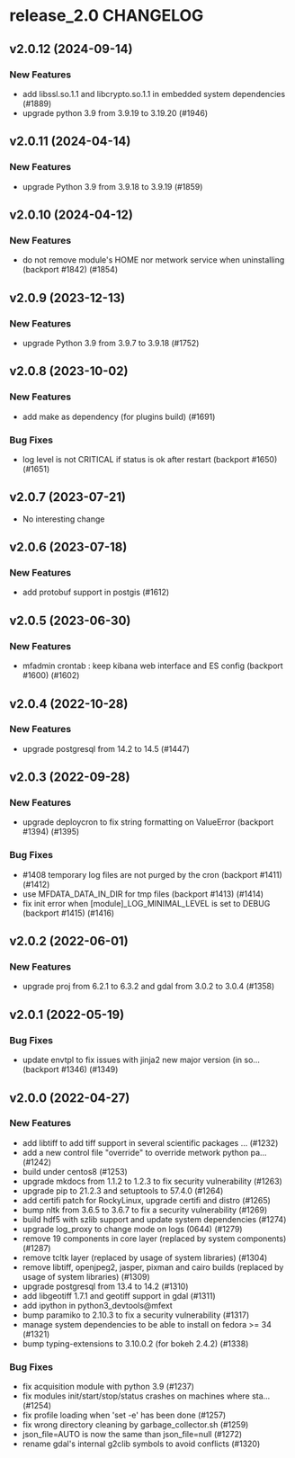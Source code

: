 # release_2.0 CHANGELOG

## v2.0.12 (2024-09-14)

### New Features

- add libssl.so.1.1 and libcrypto.so.1.1 in embedded system dependencies (#1889)
- upgrade python 3.9 from 3.9.19 to 3.19.20 (#1946)

## v2.0.11 (2024-04-14)

### New Features

- upgrade Python 3.9 from 3.9.18 to 3.9.19 (#1859)

## v2.0.10 (2024-04-12)

### New Features

- do not remove module's HOME nor metwork service when uninstalling (backport #1842) (#1854)

## v2.0.9 (2023-12-13)

### New Features

- upgrade Python 3.9 from 3.9.7 to 3.9.18 (#1752)

## v2.0.8 (2023-10-02)

### New Features

- add make as dependency (for plugins build) (#1691)

### Bug Fixes

- log level is not CRITICAL if status is ok after restart (backport #1650) (#1651)

## v2.0.7 (2023-07-21)

- No interesting change

## v2.0.6 (2023-07-18)

### New Features

- add protobuf support in postgis (#1612)

## v2.0.5 (2023-06-30)

### New Features

- mfadmin crontab : keep kibana web interface and ES config (backport #1600) (#1602)

## v2.0.4 (2022-10-28)

### New Features

- upgrade postgresql from 14.2 to 14.5 (#1447)

## v2.0.3 (2022-09-28)

### New Features

- upgrade deploycron to fix string formatting on ValueError (backport #1394) (#1395)

### Bug Fixes

- #1408 temporary log files are not purged by the cron (backport #1411) (#1412)
- use MFDATA_DATA_IN_DIR for tmp files (backport #1413) (#1414)
- fix init error when [module]_LOG_MINIMAL_LEVEL is set to DEBUG (backport #1415) (#1416)

## v2.0.2 (2022-06-01)

### New Features

- upgrade proj from 6.2.1 to 6.3.2 and gdal from 3.0.2 to 3.0.4 (#1358)

## v2.0.1 (2022-05-19)

### Bug Fixes

- update envtpl to fix issues with jinja2 new major version (in so… (backport #1346) (#1349)

## v2.0.0 (2022-04-27)

### New Features

- add libtiff to add tiff support in several scientific packages … (#1232)
- add a new control file "override" to override metwork python pa… (#1242)
- build under centos8 (#1253)
- upgrade mkdocs from 1.1.2 to 1.2.3 to fix security vulnerability (#1263)
- upgrade pip to 21.2.3 and setuptools to 57.4.0 (#1264)
- add certifi patch for RockyLinux, upgrade certifi and distro (#1265)
- bump nltk from 3.6.5 to 3.6.7 to fix a security vulnerability (#1269)
- build hdf5 with szlib support and update system dependencies (#1274)
- upgrade log_proxy to change mode on logs (0644) (#1279)
- remove 19 components in core layer (replaced by system components) (#1287)
- remove tcltk layer (replaced by usage of system libraries) (#1304)
- remove libtiff, openjpeg2, jasper, pixman and cairo builds (replaced by usage of system libraries) (#1309)
- upgrade postgresql from 13.4 to 14.2 (#1310)
- add libgeotiff 1.7.1 and geotiff support in gdal (#1311)
- add ipython in python3_devtools@mfext
- bump paramiko to 2.10.3 to fix a security vulnerability (#1317)
- manage system dependencies to be able to install on fedora >= 34 (#1321)
- bump typing-extensions to 3.10.0.2 (for bokeh 2.4.2) (#1338)

### Bug Fixes

- fix acquisition module with python 3.9 (#1237)
- fix modules init/start/stop/status crashes on machines where sta… (#1254)
- fix profile loading when 'set -e' has been done (#1257)
- fix wrong directory cleaning by garbage_collector.sh (#1259)
- json_file=AUTO is now the same than json_file=null (#1272)
- rename gdal's internal g2clib symbols to avoid conflicts (#1320)


